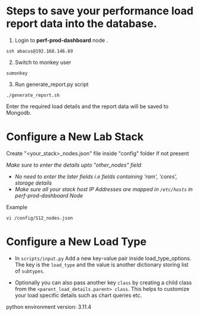 # Steps to save your performance load report data into the database.

1. Login to **perf-prod-dashboard** node .
 ```
 ssh abacus@192.168.146.69
 ```
2. Switch to monkey user
 ```
 sumonkey
 ```
3. Run generate_report.py script
```
./generate_report.sh
```
Enter the required load details and the report data will be saved to Mongodb.


# Configure a New Lab Stack

Create "<your_stack>_nodes.json" file inside "config" folder if not present 

*Make sure to enter the details upto "other_nodes" field*
-  *No need to enter the later fields i.e fields containing 'ram', 'cores', storage details*
-  *Make sure all your stack host IP Addresses are mapped in ```/etc/hosts``` in perf-prod-dashboard Node*

Example
```
vi /config/S12_nodes.json
```


# Configure a New Load Type

-  In ```scripts/input.py```  Add a new key-value pair inside load_type_options. The key is the ```load_type``` and the value is another dictionary storing list of ```subtypes```.
   
-  Optionally you can also pass another key ```class``` by creating a child class from the ```<parent_load_details.parent> class```. This helps to customize your load specific details such as chart queries etc.


python environment version: 3.11.4
